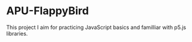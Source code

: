 # APU-FlappyBird
This project I aim for practicing JavaScript basics and familliar with p5.js libraries.
